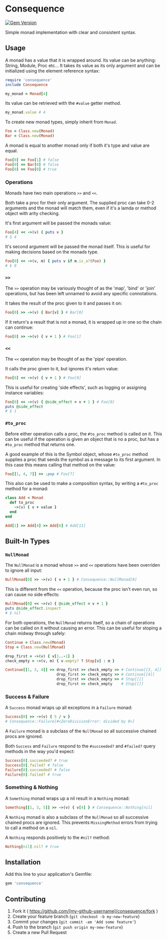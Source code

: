 # Consequence

[![Gem Version](https://badge.fury.io/rb/consequence.svg)](http://badge.fury.io/rb/consequence)

Simple monad implementation with clear and consistent syntax.

## Usage

A monad has a value that it is wrapped around. Its value can be anything: String, Module, Proc etc...
It takes its value as its only argument and can be initialized using the element reference syntax:

``` ruby
require 'consequence'
include Consequence

my_monad = Monad[4]
```

Its value can be retrieved with the `#value` getter method.

``` ruby
my_monad.value # 4
```

To create new monad types, simply inherit from `Monad`.

``` ruby
Foo = Class.new(Monad)
Bar = Class.new(Monad)
```

A monad is equal to another monad only if both it's type and value are equal.

``` ruby
Foo[0] == Foo[1] # false
Foo[0] == Bar[0] # false
Foo[0] == Foo[0] # true
```

### Operations

Monads have two main operations `>>` and `<<`.

Both take a proc for their only argument. The supplied proc can take 0-2 arguments and the monad will match them, even if it's a lamda or method object with arity checking.

It's first argument will be passed the monads value:

``` ruby
Foo[4] << ->(v) { puts v }
# $ 4
```

It's second argument will be passed the monad itself. This is useful for making decisions based on the monads type.

``` ruby
Foo[0] << ->(v, m) { puts v if m.is_a?(Foo) }
# $ 0
```

### `>>`

The `>>` operation may be variously thought of as the 'map', 'bind' or 'join' operations, but has been left unnamed to avoid any specific connotations.

It takes the result of the proc given to it and passes it on:

``` ruby
Foo[0] >> ->(v) { Bar[v] } # Bar[0]
```

If it return's a result that is not a monad, it is wrapped up in one so the chain can continue:

``` ruby
Foo[0] >> ->(v) { v + 1 } # Foo[1]
```

### `<<`

The `<<` operation may be thought of as the 'pipe' operation.

It calls the proc given to it, but ignores it's return value:

``` ruby
Foo[0] << ->(v) { v + 1 } # Foo[0]
```

This is useful for creating 'side effects', such as logging or assigning instance variables:

``` ruby
Foo[0] << ->(v) { @side_effect = v + 1 } # Foo[0]
puts @side_effect
# $ 1
```

### `#to_proc`

Before either operation calls a proc, the `#to_proc` method is called on it. This can be useful if the operation is given an object that is no a proc, but has a `#to_proc` method that returns one.

A good example of this is the Symbol object, whose `#to_proc` method supplies a proc that sends the symbol as a message to its first argument. In this case this means calling that method on the value:

``` ruby
Foo[[1, 4, 7]] >> :pop # Foo[7]
```

This also can be used to make a composition syntax, by writing a `#to_proc` method for a monad:

``` ruby
class Add < Monad
  def to_proc
    ->(v) { v + value }
  end
end

Add[1] >> Add[4] >> Add[6] # Add[11]
```

## Built-In Types

### `NullMonad`

The `NullMonad` is a monad whose `>>` and `<<` operations have been overriden to ignore all input:

``` ruby
NullMonad[0] >> ->(v) { v + 1 } # Consequence::NullMonad[0]
```

This is different from the `<<` operation, because the proc isn't even run, so can cause no side effects:

``` ruby
NullMonad[0] << ->(v) { @side_effect = v + 1 }
puts @side_effect.inspect
# $ nil
```

For both operations, the `NullMonad` returns itself, so a chain of operations can be called on it without causing an error. This can be useful for stoping a chain midway through safely:

``` ruby
Continue = Class.new(Monad)
Stop = Class.new(NullMonad)

drop_first = ->(v) { v[1..-1] }
check_empty = ->(v, m) { v.empty? ? Stop[v] : m }

Continue[[1, 3, 4]] >> drop_first >> check_empty >> # Continue[[3, 4]]
                       drop_first >> check_empty >> # Continue[[4]]
                       drop_first >> check_empty >> # Stop[[]]
                       drop_first >> check_empty    # Stop[[]]
```

### Success & Failure

A `Success` monad wraps up all exceptions in a `Failure` monad:

``` ruby
Success[0] >> ->(v) { 5 / v }
# Consequence::Failure[#<ZeroDivisionError: divided by 0>]
```

A `Failure` monad is a subclass of the `NullMonad` so all successive chained procs are ignored.

Both `Success` and `Failure` respond to the `#succeeded?` and `#failed?` query methods in the way you'd expect:

``` ruby
Success[0].succeeded? # true
Success[0].failed? # false
Failure[0].succeeded? # false
Failure[0].failed? # true
```

### Something & Nothing

A `Something` monad wraps up a nil result in a `Nothing` monad:

``` ruby
Something[[1, 3, 5]] >> ->(v) { v[4] } # Consequence::Nothing[nil]
```

A `Nothing` monad is also a subclass of the `NullMonad` so all successive chained procs are ignored. This prevents `MissingMethod` errors from trying to call a method on a `nil`.

A `Nothing` responds positively to the `#nil?` method:

``` ruby
Nothing[nil].nil? # true
```

## Installation

Add this line to your application's Gemfile:

```ruby
gem 'consequence'
```

## Contributing

1. Fork it ( https://github.com/[my-github-username]/consequence/fork )
2. Create your feature branch (`git checkout -b my-new-feature`)
3. Commit your changes (`git commit -am 'Add some feature'`)
4. Push to the branch (`git push origin my-new-feature`)
5. Create a new Pull Request
